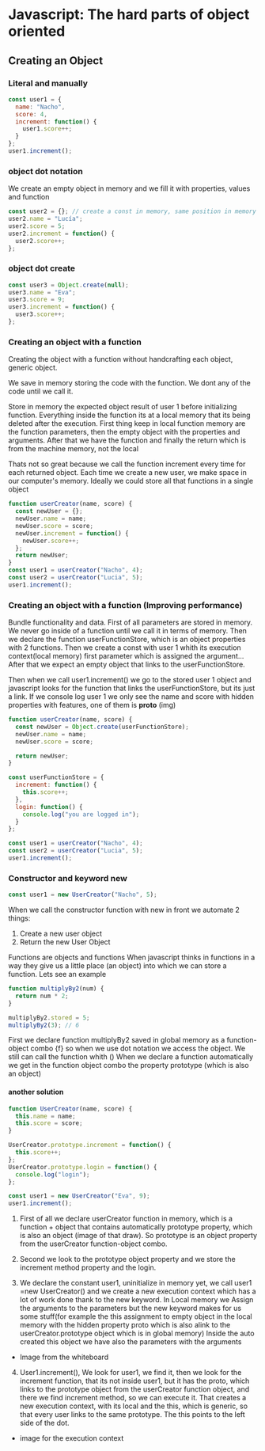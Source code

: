 # Javascript: The hard parts of object oriented

## Creating an Object

### Literal and manually

```javascript
const user1 = {
  name: "Nacho",
  score: 4,
  increment: function() {
    user1.score++;
  }
};
user1.increment();
```

### object dot notation

We create an empty object in memory and we fill it with properties, values and function

```javascript
const user2 = {}; // create a const in memory, same position in memory with an empty object
user2.name = "Lucía";
user2.score = 5;
user2.increment = function() {
  user2.score++;
};
```

### object dot create

```javascript
const user3 = Object.create(null);
user3.name = "Eva";
user3.score = 9;
user3.increment = function() {
  user3.score++;
};
```

### Creating an object with a function

Creating the object with a function without handcrafting each object, generic object.

We save in memory storing the code with the function. We dont any of the code until we call it.

Store in memory the expected object result of user 1 before initializing function.
Everything inside the function its at a local memory that its being deleted after the execution.
First thing keep in local function memory are the function parameters, then the empty object with the properties and arguments.
After that we have the function and finally the return which is from the machine memory, not the local

Thats not so great because we call the function increment every time for each returned object.
Each time we create a new user, we make space in our computer's memory.
Ideally we could store all that functions in a single object

```javascript
function userCreator(name, score) {
  const newUser = {};
  newUser.name = name;
  newUser.score = score;
  newUser.increment = function() {
    newUser.score++;
  };
  return newUser;
}
const user1 = userCreator("Nacho", 4);
const user2 = userCreator("Lucia", 5);
user1.increment();
```

### Creating an object with a function (Improving performance)

Bundle functionality and data.
First of all parameters are stored in memory. We never go inside of a function until we call it in terms of memory.
Then we declare the function userFunctionStore, which is an object properties with 2 functions.
Then we create a const with user 1 whith its execution context(local memory) first parameter which is assigned the argument...
After that we expect an empty object that links to the userFunctionStore.

Then when we call user1.increment() we go to the stored user 1 object and javascript looks for the function that links the userFunctionStore, but its just a link.
If we console log user 1 we only see the name and score with hidden properties with features, one of them is **proto** (img)

```javascript
function userCreator(name, score) {
  const newUser = Object.create(userFunctionStore);
  newUser.name = name;
  newUser.score = score;

  return newUser;
}

const userFunctionStore = {
  increment: function() {
    this.score++;
  },
  login: function() {
    console.log("you are logged in");
  }
};

const user1 = userCreator("Nacho", 4);
const user2 = userCreator("Lucia", 5);
user1.increment();
```

### Constructor and keyword new

```javascript
const user1 = new UserCreator("Nacho", 5);
```

When we call the constructor function with new in front we automate 2 things:

1. Create a new user object
2. Return the new User Object

Functions are objects and functions When javascript thinks in functions in a way they give us a little place (an object) into which we can store a function. Lets see an example

```javascript
function multiplyBy2(num) {
  return num * 2;
}

multiplyBy2.stored = 5;
multiplyBy2(3); // 6
```

First we declare function multiplyBy2 saved in global memory as a function-object combo {f} so when we use dot notation we access the object. We still can call the function whith ()
When we declare a function automatically we get in the function object combo the property prototype (which is also an object)

#### another solution

```javascript
function UserCreator(name, score) {
  this.name = name;
  this.score = score;
}

UserCreator.prototype.increment = function() {
  this.score++;
};
UserCreator.prototype.login = function() {
  console.log("login");
};

const user1 = new UserCreator("Eva", 9);
user1.increment();
```

1. First of all we declare userCreator function in memory, which is a function + object that contains automatically prototype property, which is also an object (ímage of that draw). So prototype is an object property from the userCreator function-object combo.

2. Second we look to the prototype object property and we store the increment method property and the login.

3. We declare the constant user1, uninitialize in memory yet, we call user1 =new UserCreator() and we create a new execution context which has a lot of work done thank to the new keyword. In Local memory we Assign the arguments to the parameters but the new keyword makes for us some stuff(for example the this assignment to empty object in the local memory with the hidden property proto which is also alink to the userCreator.prototype object which is in global memory) Inside the auto created this object we have also the parameters with the arguments

- Image from the whiteboard

4. User1.increment(), We look for user1, we find it, then we look for the increment function, that its not inside user1, but it has the proto, which links to the prototype object from the userCreator function object, and there we find increment method, so we can execute it. That creates a new execution context, with its local and the this, which is generic, so that every user links to the same prototype.
   The this points to the left side of the dot.

- image for the execution context
